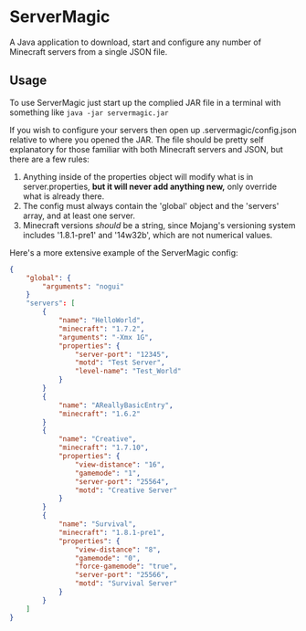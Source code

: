 # ServerMagic

A Java application to download, start and configure any number of Minecraft servers from a single JSON file.

## Usage

To use ServerMagic just start up the complied JAR file in a terminal with something like `java -jar servermagic.jar`

If you wish to configure your servers then open up .servermagic/config.json relative to where you opened the JAR. The file should be pretty self explanatory for those familiar with both Minecraft servers and JSON, but there are a few rules:

1. Anything inside of the properties object will modify what is in server.properties, **but it will never add anything new,** only override what is already there. 
2. The config must always contain the 'global' object and the 'servers' array, and at least one server.
3. Minecraft versions *should* be a string, since Mojang's versioning system includes '1.8.1-pre1' and '14w32b', which are not numerical values.

Here's a more extensive example of the ServerMagic config:

```JSON
{
	"global": {
		"arguments": "nogui"
	}
	"servers": [
		{
			"name": "HelloWorld",
			"minecraft": "1.7.2",
			"arguments": "-Xmx 1G",
			"properties": {
				"server-port": "12345",
				"motd": "Test Server",
				"level-name": "Test_World"
			}
		}
		{
			"name": "AReallyBasicEntry",
			"minecraft": "1.6.2"
		}
		{
			"name": "Creative",
			"minecraft": "1.7.10",
			"properties": {
				"view-distance": "16",
				"gamemode": "1",
				"server-port": "25564",
				"motd": "Creative Server"
			}
		}
		{
			"name": "Survival",
			"minecraft": "1.8.1-pre1",
			"properties": {
				"view-distance": "8",
				"gamemode": "0",
				"force-gamemode": "true",
				"server-port": "25566",
				"motd": "Survival Server"
			}
		}
	]
}
```